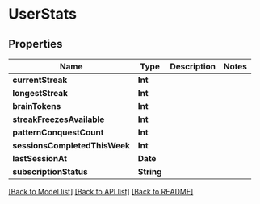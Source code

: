 # UserStats

## Properties
Name | Type | Description | Notes
------------ | ------------- | ------------- | -------------
**currentStreak** | **Int** |  | 
**longestStreak** | **Int** |  | 
**brainTokens** | **Int** |  | 
**streakFreezesAvailable** | **Int** |  | 
**patternConquestCount** | **Int** |  | 
**sessionsCompletedThisWeek** | **Int** |  | 
**lastSessionAt** | **Date** |  | 
**subscriptionStatus** | **String** |  | 

[[Back to Model list]](../README.md#documentation-for-models) [[Back to API list]](../README.md#documentation-for-api-endpoints) [[Back to README]](../README.md)


